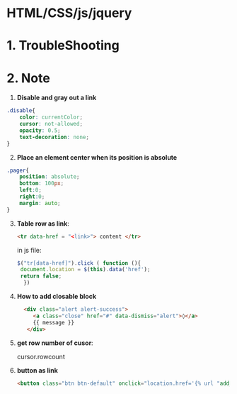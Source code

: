 # HTML/CSS/js/jquery

# 1. TroubleShooting

# 2. Note    

1. **Disable and gray out a link**    

```scss
.disable{
    color: currentColor;
    cursor: not-allowed;
    opacity: 0.5;
    text-decoration: none;
}
```

2. **Place an element center when its position is absolute**    

```css
.pager{
    position: absolute;
    bottom: 100px;
    left:0;
    right:0;
    margin: auto;
}
```

3. **Table row as link**:

   ```html
   <tr data-href = "<link>"> content </tr>
   ```

   in js file:

   ```javascript
   $("tr[data-href]").click ( function (){
   	document.location = $(this).data('href');
   	return false;
     })
   ```

4. **How to add closable block**

   ```html
   	 <div class="alert alert-success">
        <a class="close" href="#" data-dismiss="alert">◊</a>
        {{ message }}
      </div>
   
   ```

5. **get row number of cusor**:

   cursor.rowcount

6. **button as link**

   ```html
   <button class="btn btn-default" onclick="location.href='{% url "add_part_order" po_num=new_po_num %}'">
   ```

   

   

   
